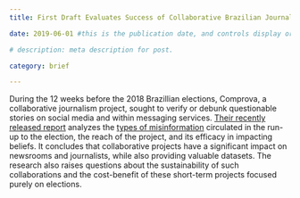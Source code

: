 ```yaml
---
title: First Draft Evaluates Success of Collaborative Brazilian Journalism Project Seeking to Combat Disinformation

date: 2019-06-01 #this is the publication date, and controls display order.

# description: meta description for post.

category: brief

---
```


During the 12 weeks before the 2018 Brazillian elections, Comprova, a collaborative journalism project, sought to verify or debunk questionable stories on social media and within messaging services. [Their recently released report][link] analyzes the [types of misinformation][link2] circulated in the run-up to the election, the reach of the project, and its efficacy in impacting beliefs. It concludes that collaborative projects have a significant impact on newsrooms and journalists, while also providing valuable datasets. The research also raises questions about the sustainability of such collaborations and the cost-benefit of these short-term projects focused purely on elections.

[link]: https://firstdraftnews.org/wp-content/uploads/2019/06/Comprova-Summary-Report-English.pdf?x74214

[link2]: https://firstdraftnews.org/what-100000-whatsapp-messages-reveal-about-misinformation-in-brazil/
